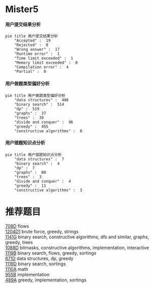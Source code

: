 # Mister5

<!-- tabs:start -->



#### **用户提交结果分析**

```mermaid
pie title 用户提交结果分析
    "Accepted" :  19
    "Rejected" :  0
    "Wrong answer" :  17
    "Runtime error" :  1
    "Time limit exceeded" :  1
    "Memory limit exceeded" :  0
    "Compilation error" :  4
    "Partial" :  0
```

#### **用户做题类型偏好分析**

```mermaid
pie title 用户做题类型偏好分析
    "data structures" :  486
    "binary search" :  514
    "dp" :  519
    "graphs" :  37
    "trees" :  39
    "divide and conquer" :  96
    "greedy" :  455
    "constructive algorithms" :  8
```
#### **用户错题知识点分析**

```mermaid
pie title 用户错题知识点分析
    "data structures" :  7
    "binary search" :  4
    "dp" :  7
    "graphs" :  00
    "trees" :  3
    "divide and conquer" :  4
    "greedy" :  11
    "constructive algorithms" :  3
```



<!-- tabs:end -->
# 推荐题目
[708D](https://codeforces.com/contest/708/problem/D)		flows		  
[1204D1](https://codeforces.com/contest/1204D/problem/1)		brute force,
                        greedy,
                        strings		  
[1141G](https://codeforces.com/contest/1141/problem/G)		binary search,
                        constructive algorithms,
                        dfs and similar,
                        graphs,
                        greedy,
                        trees		  
[1088D](https://codeforces.com/contest/1088/problem/D)		bitmasks,
                        constructive algorithms,
                        implementation,
                        interactive		  
[1119B](https://codeforces.com/contest/1119/problem/B)		binary search,
                        flows,
                        greedy,
                        sortings		  
[671D](https://codeforces.com/contest/671/problem/D)		data structures,
                        dp,
                        greedy		  
[1119D](https://codeforces.com/contest/1119/problem/D)		binary search,
                        sortings		  
[1110A](https://codeforces.com/contest/1110/problem/A)		math		  
[955B](https://codeforces.com/contest/955/problem/B)		implementation		  
[489A](https://codeforces.com/contest/489/problem/A)		greedy,
                        implementation,
                        sortings		  
